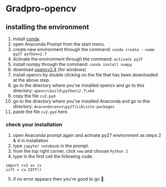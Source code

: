 # Gradpro-opencv

## installing the environment
1. install [conda](https://www.anaconda.com/products/individual#Downloads).
2. open Anaconda Prompt from the start menu.
3. create new environment through the command: `conda create --name py27 python=2.7`
4. Activate the environment through the command: `activate py27`
5. install numpy through the command: `conda install numpy`
6. download [opencv2.4](https://sourceforge.net/projects/opencvlibrary/files/opencv-win/2.4.13/opencv-2.4.13.6-vc14.exe/download) (for windows)
7. install opencv by double clicking on the file that has been downloaded at the above step.
8. go to the directory where you've installed opencv and go to this directory: `opencv\build\python\2.7\x64`
9. copy the file `cv2.pyd`
10. go to the directory where you've installed Anaconda and go to this directory: `Anaconda\envs\py27\Lib\site-packages`
11. paste the file `cv2.pyd` here.
### check your installation
1. open Anaconda prompt again and activate py27 environment as steps 2 & 4 in installation
2. type `jupyter notebook` in the prompt.
3. from the top right corner, click `new` and choose `Python 2`
4. type in the first cell the following code:  
```
import cv2 as cv
sift = cv.SIFT()
```
5. if no error appears then you're good to go 👏.
